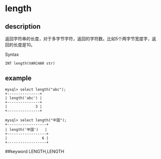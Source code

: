 # length
## description

返回字符串的长度，对于多字节字符，返回的字符数。比如5个两字节宽度字，返回的长度是10。

 Syntax

`INT length(VARCHAR str)`

## example

```
mysql> select length("abc");
+---------------+
| length('abc') |
+---------------+
|             3 |
+---------------+

mysql> select length("中国");
+------------------+
| length('中国')   |
+------------------+
|                6 |
+------------------+
```
##keyword
LENGTH,LENGTH

